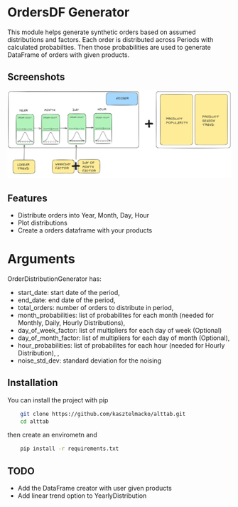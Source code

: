 
# OrdersDF Generator

This module helps generate synthetic orders based on assumed distributions and factors. Each order is distributed across Periods with calculated probabilties. Then those probabilities are used to generate DataFrame of orders with given products.


## Screenshots

![App Screenshot](https://github.com/kasztelmacko/alttab/blob/master/static/OrderGenerator.png)


## Features

- Distribute orders into Year, Month, Day, Hour
- Plot distributions
- Create a orders dataframe with your products


# Arguments
OrderDistributionGenerator has:
- start_date: start date of the period, 
- end_date: end date of the period, 
- total_orders: number of orders to distribute in period, 
- month_probabilities: list of probabilites for each month (needed for Monthly, Daily, Hourly Distributions), 
- day_of_week_factor: list of multipliers for each day of week (Optional)
- day_of_month_factor: list of multipliers for each day of month (Optional), 
- hour_probabilities: list of probabilites for each hour (needed for Hourly Distribution), ,  
- noise_std_dev: standard deviation for the noising


## Installation

You can install the project with pip

```bash
    git clone https://github.com/kasztelmacko/alttab.git
    cd alttab
```
then create an envirometn and
```bash
    pip install -r requirements.txt
```

## TODO

- Add the DataFrame creator with user given products
- Add linear trend option to YearlyDistribution

